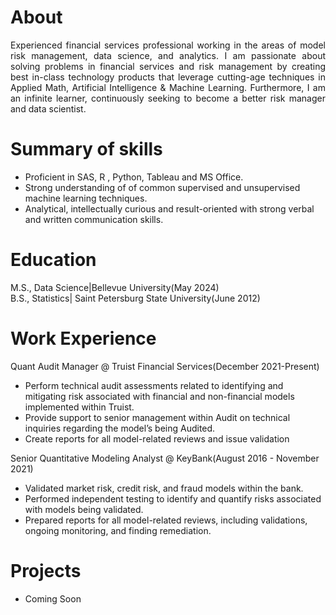 # About
<p align="justify"> Experienced financial services professional working in the areas of model risk management, data science, and analytics.
I am passionate about solving problems in financial services and risk management by creating best in-class technology products that leverage cutting-age techniques in Applied Math, Artificial Intelligence & Machine Learning. Furthermore, I am an infinite learner, continuously seeking to become a better risk manager and data scientist.</p>

# Summary of skills
- Proficient in SAS, R , Python, Tableau and MS Office.
- Strong understanding of of common supervised and unsupervised machine learning techniques.
- Analytical, intellectually curious and result-oriented with strong verbal and written communication skills.

# Education 
M.S., Data Science|Bellevue University(May 2024)  
B.S., Statistics| Saint Petersburg State University(June 2012)

# Work Experience
Quant Audit Manager @ Truist Financial Services(December 2021-Present)
- Perform technical audit assessments related to identifying and mitigating risk associated with financial and non-financial models implemented within Truist.
- Provide support to senior management within Audit on technical inquiries regarding the model’s being Audited.
- Create reports for all model-related reviews and issue validation

Senior Quantitative Modeling Analyst @ KeyBank(August 2016 - November 2021)
- Validated market risk, credit risk, and fraud models within the bank.
- Performed independent testing to identify and quantify risks associated with models being validated.
- Prepared reports for all model-related reviews, including validations, ongoing monitoring, and finding remediation.

# Projects
- Coming Soon

